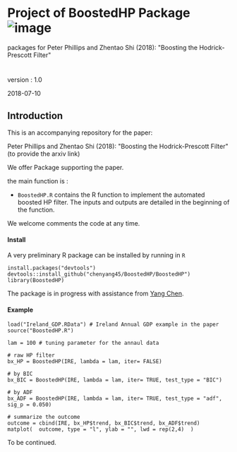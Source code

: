 # Project of BoostedHP Package   ![image](https://github.com/chenyang45/A_N/blob/master/graph/gganimation/preview.gif)

packages for Peter Phillips and Zhentao Shi (2018): "Boosting the Hodrick-Prescott Filter"

# 

version : 1.0

2018-07-10

## Introduction

This is an accompanying repository for the paper:

Peter Phillips and Zhentao Shi (2018): "Boosting the Hodrick-Prescott Filter" (to provide the arxiv link)

We offer Package supporting the paper.

the main function is : 

* `BoostedHP.R` contains the R function to implement the automated boosted HP filter.
The inputs and outputs are detailed in the beginning of the function.

We welcome comments the code at any time.

#### Install

A very preliminary R package can be installed by running in `R`
```
install.packages("devtools")
devtools::install_github("chenyang45/BoostedHP/BoostedHP")
library(BoostedHP)
```
The package is in progress with assistance from [Yang Chen](https://github.com/chenyang45/BoostedHP).

#### Example
```
load("Ireland_GDP.RData") # Ireland Annual GDP example in the paper
source("BoostedHP.R")

lam = 100 # tuning parameter for the annaul data

# raw HP filter
bx_HP = BoostedHP(IRE, lambda = lam, iter= FALSE)

# by BIC
bx_BIC = BoostedHP(IRE, lambda = lam, iter= TRUE, test_type = "BIC")

# by ADF
bx_ADF = BoostedHP(IRE, lambda = lam, iter= TRUE, test_type = "adf", sig_p = 0.050)

# summarize the outcome
outcome = cbind(IRE, bx_HP$trend, bx_BIC$trend, bx_ADF$trend) 
matplot(  outcome, type = "l", ylab = "", lwd = rep(2,4)  )
```
To be continued.
